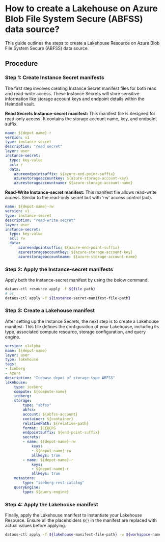 # How to create a Lakehouse on Azure Blob File System Secure (ABFSS) data source?

This guide outlines the steps to create a Lakehouse Resource on Azure Blob File System Secure (ABFSS) data source.

## **Procedure**

### **Step 1: Create Instance Secret manifests**

The first step involves creating Instance Secret manifest files for both read and read-write access. These Instance Secrets will store sensitive information like storage account keys and endpoint details within the Heimdall vault.

**Read Secrets Instance-secret manifest:** This manifest file is designed for read-only access. It contains the storage account name, key, and endpoint suffix.

```yaml
name: ${depot name}-r
version: v1
type: instance-secret
description: "read secret"
layer: user
instance-secret:
  type: key-value
  acl: r
  data:
    azureendpointsuffix: ${azure-end-point-suffix}
    azurestorageaccountkey: ${azure-storage-account-key}
    azurestorageaccountname: ${azure-storage-account-name}
```

**Read-Write Instance-secret manifest:** This manifest file allows read-write access. Similar to the read-only secret but with 'rw' access control (acl).

```yaml
name: ${depot-name}-rw
version: v1
type: instance-secret
description: "read-write secret"
layer: user
instance-secret:
  type: key-value
  acl: rw
  data:
	  azureendpointsuffix: ${azure-end-point-suffix}
	  azurestorageaccountkey: ${azure-storage-account-key}
	  azurestorageaccountname: ${azure-storage-account-name}
```

### **Step 2: Apply the Instance-secret manifests**

Apply both the Instance-secret manifest by using the below command.

```bash
dataos-ctl resource apply -f ${file-path}
# or
dataos-ctl apply -f ${instance-secret-manifest-file-path}
```

### **Step 3: Create a Lakehouse manifest**

After setting up the Instance Secrets, the next step is to create a Lakehouse manifest. This file defines the configuration of your Lakehouse, including its type, associated compute resource, storage configuration, and query engine.

```yaml
version: v1alpha
name: ${depot-name}
layer: user
type: lakehouse
tags:
- Iceberg
- Azure
description: "Icebase depot of storage-type ABFSS"
lakehouse:
	type: iceberg
	compute: ${compute-name}
	iceberg:
    storage:
	    type: "abfss"
	    abfss:
        account: ${abfss-account}
        container: ${container}
        relativePath: ${relative-path}
        format: ICEBERG
        endpointSuffix: ${end-point-suffix}
	    secrets:
        - name: ${depot-name}-rw
	        keys:
            - ${depot-name}-rw
	        allkeys: true    
        - name: ${depot-name}-r
	        keys:
            - ${depot-name}-r
	        allkeys: true 
    metastore:
	    type: "iceberg-rest-catalog"
    queryEngine:
	    type: ${query-engine}
```

### **Step 4: Apply the Lakehouse manifest**

Finally, apply the Lakehouse manifest to instantiate your Lakehouse Resource. Ensure all the placeholders `${}` in the manifest are replaced with actual values before applying.

```bash
dataos-ctl apply -f ${lakehouse-manifest-file-path} -w ${workspace-name}
```